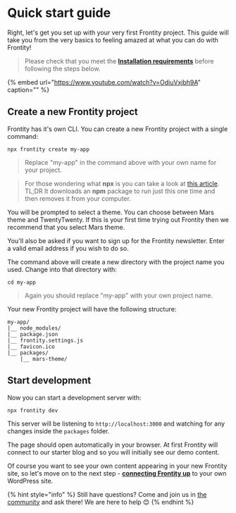 # Quick start guide

Right, let's get you set up with your very first Frontity project. This guide will take you from the very basics to feeling amazed at what you can do with Frontity!

>Please check that you meet the [**Installation requirements**](README.md#installation-requirements) before following the steps below.

{% embed url="https://www.youtube.com/watch?v=OdiuVxjbh9A" caption="" %}

## Create a new Frontity project

Frontity has it's own CLI. You can create a new Frontity project with a single command:

```text
npx frontity create my-app
```

>Replace "my-app" in the command above with your own name for your project.

> For those wondering what **npx** is you can take a look at [this article](https://medium.com/@maybekatz/introducing-npx-an-npm-package-runner-55f7d4bd282b).  
> TL;DR It downloads an **npm** package to run just this one time and then removes it from your computer.

You will be prompted to select a theme. You can choose between Mars theme and TwentyTwenty. If this is your first time trying out Frontity then we recommend that you select Mars theme.

You'll also be asked if you want to sign up for the Frontity newsletter. Enter a valid email address if you wish to do so.

The command above will create a new directory with the project name you used. Change into that directory with:

```text
cd my-app
```

>Again you should replace "my-app" with your own project name. 

Your new Frontity project will have the following structure:

```text
my-app/
|__ node_modules/
|__ package.json
|__ frontity.settings.js
|__ favicon.ico
|__ packages/
    |__ mars-theme/
```

## Start development

Now you can start a development server with:

```text
npx frontity dev
```

This server will be listening to `http://localhost:3000` and watching for any changes inside the `packages` folder.

The page should open automatically in your browser. At first Frontity will connect to our starter blog and so you will initially see our demo content. 

Of course you want to see your own content appearing in your new Frontity site, so let's move on to the next step - [**connecting Frontity up**](connecting-to-wordpress.md) to your own WordPress site.

{% hint style="info" %}
Still have questions? Come and join us in [the community](https://community.frontity.org/) and ask there! We are here to help 😊
{% endhint %}
